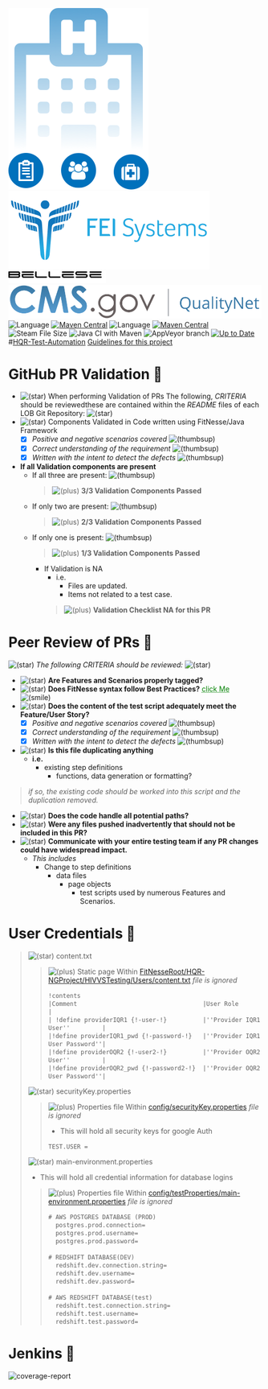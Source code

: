 ![HQR](src/test/resources/setup/hospital_icons.png)
![FEi](src/test/resources/setup/feisystems.png)
![bellese](src/test/resources/setup/bellese1.jpg?raw=true)
![cms.gov](src/test/resources/setup/QualityNet-logo.svg)
![Language](https://img.shields.io/badge/language-JavaScript%20ES9-orange.svg)
[![Maven Central](https://img.shields.io/maven-central/v/org.webjars.bowergithub.binhbbbb/shields-badge.svg?style=plastic?label=Maven%20Central)](https://search.maven.org/search?q=g:%22org.webjars.bowergithub.binhbbbb%22%20AND%20a:%22shields-badge%22)
![Language](https://img.shields.io/badge/language-Java%20jdk_15-orange.svg)
[![Maven Central](https://img.shields.io/maven-central/v/org.fitnesse/fitnesse.svg?label=Maven%20Central)](https://search.maven.org/search?q=g:%20org.fitnesse%22%20AND%20a:%20fitnesse%2)
![Steam File Size](https://img.shields.io/steam/size/20?label=fitNesse&logo=Fit%20lib&style=plastic)
![Java CI with Maven](https://github.com/sharifGab/MDX-Automation_Tests/actions/workflows/maven.yml/badge.svg?style=plastic)
![AppVeyor branch](https://img.shields.io/appveyor/build/sharifGab/MDX-Automation_Tests/master?style=plastic/badge.svg)
[![Up to Date](https://github.com/ikatyang/emoji-cheat-sheet/workflows/Up%20to%20Date/badge.svg)](https://github.com/ikatyang/emoji-cheat-sheet/actions?query=workflow%3A%22Up+to+Date%22)
#[HQR-Test-Automation](https://qnetgit.cms.gov/Bellese/HQR-Test-Automation)
[Guidelines for this project](src/resources/docs/CONTRIBUTING.pdf)
# GitHub PR Validation :triangular_flag_on_post:
- ![(star)](https://wiki.jenkins.io/s/en_GB/8100/5084f018d64a97dc638ca9a178856f851ea353ff/_/images/icons/emoticons/star_yellow.svg)
  When performing Validation of PRs The following, _CRITERIA_ should be reviewedthese are contained within the _README_ files of each LOB Git Repository:
  ![(star)](https://wiki.jenkins.io/s/en_GB/8100/5084f018d64a97dc638ca9a178856f851ea353ff/_/images/icons/emoticons/star_yellow.svg)
-  ![(star)](https://wiki.jenkins.io/s/en_GB/8100/5084f018d64a97dc638ca9a178856f851ea353ff/_/images/icons/emoticons/star_yellow.svg)
   Components Validated in Code written using FitNesse/Java Framework
    - [x] *Positive and negative scenarios covered*   ![(thumbsup)](https://wiki.jenkins.io/s/en_GB/8100/5084f018d64a97dc638ca9a178856f851ea353ff/_/images/icons/emoticons/thumbs_up.svg)
    - [x] *Correct understanding of the requirement* ![(thumbsup)](https://wiki.jenkins.io/s/en_GB/8100/5084f018d64a97dc638ca9a178856f851ea353ff/_/images/icons/emoticons/thumbs_up.svg)
    - [x] *Written with the intent to detect the defects* ![(thumbsup)](https://wiki.jenkins.io/s/en_GB/8100/5084f018d64a97dc638ca9a178856f851ea353ff/_/images/icons/emoticons/thumbs_up.svg)

- **If all Validation components are present**
    - If all three are present: ![(thumbsup)](https://wiki.jenkins.io/s/en_GB/8100/5084f018d64a97dc638ca9a178856f851ea353ff/_/images/icons/emoticons/thumbs_up.svg)
      >  ![(plus)](https://wiki.jenkins.io/s/en_GB/8100/5084f018d64a97dc638ca9a178856f851ea353ff/_/images/icons/emoticons/add.svg)  **3/3 Validation Components Passed**
    - If only two are present: ![(thumbsup)](https://wiki.jenkins.io/s/en_GB/8100/5084f018d64a97dc638ca9a178856f851ea353ff/_/images/icons/emoticons/thumbs_up.svg)
      >  ![(plus)](https://wiki.jenkins.io/s/en_GB/8100/5084f018d64a97dc638ca9a178856f851ea353ff/_/images/icons/emoticons/add.svg) **2/3 Validation Components Passed**
    - If only one is present: ![(thumbsup)](https://wiki.jenkins.io/s/en_GB/8100/5084f018d64a97dc638ca9a178856f851ea353ff/_/images/icons/emoticons/thumbs_up.svg)
      >  ![(plus)](https://wiki.jenkins.io/s/en_GB/8100/5084f018d64a97dc638ca9a178856f851ea353ff/_/images/icons/emoticons/add.svg) **1/3 Validation Components Passed**
        - If Validation is NA
            - i.e.
                - Files are updated.
                - Items not related to a test case.
          >  ![(plus)](https://wiki.jenkins.io/s/en_GB/8100/5084f018d64a97dc638ca9a178856f851ea353ff/_/images/icons/emoticons/add.svg) **Validation Checklist NA for this PR**
#  Peer Review of PRs :triangular_flag_on_post:
![(star)](https://wiki.jenkins.io/s/en_GB/8100/5084f018d64a97dc638ca9a178856f851ea353ff/_/images/icons/emoticons/star_yellow.svg)
*The following _CRITERIA_ should be reviewed:*
![(star)](https://wiki.jenkins.io/s/en_GB/8100/5084f018d64a97dc638ca9a178856f851ea353ff/_/images/icons/emoticons/star_yellow.svg)
-   ![(star)](https://wiki.jenkins.io/s/en_GB/8100/5084f018d64a97dc638ca9a178856f851ea353ff/_/images/icons/emoticons/star_yellow.svg)
    **Are Features and Scenarios properly tagged?**
-   ![(star)](https://wiki.jenkins.io/s/en_GB/8100/5084f018d64a97dc638ca9a178856f851ea353ff/_/images/icons/emoticons/star_yellow.svg)
    **Does FitNesse syntax follow Best Practices?**  <a href="https://qnetconfluence.cms.gov/pages/viewpage.action?spaceKey=ST&title=Best+Practices" style="color: Green; text-decoration: underline;text-decoration-style: dotted;">click Me</a> ![(smile)](https://wiki.jenkins.io/s/en_GB/8100/5084f018d64a97dc638ca9a178856f851ea353ff/_/images/icons/emoticons/smile.svg)
-   ![(star)](https://wiki.jenkins.io/s/en_GB/8100/5084f018d64a97dc638ca9a178856f851ea353ff/_/images/icons/emoticons/star_yellow.svg)
    **Does the content of the test script adequately meet the Feature/User Story?**
    - [x] *Positive and negative scenarios covered*   ![(thumbsup)](https://wiki.jenkins.io/s/en_GB/8100/5084f018d64a97dc638ca9a178856f851ea353ff/_/images/icons/emoticons/thumbs_up.svg)
    - [x] *Correct understanding of the requirement* ![(thumbsup)](https://wiki.jenkins.io/s/en_GB/8100/5084f018d64a97dc638ca9a178856f851ea353ff/_/images/icons/emoticons/thumbs_up.svg)
    - [x] *Written with the intent to detect the defects* ![(thumbsup)](https://wiki.jenkins.io/s/en_GB/8100/5084f018d64a97dc638ca9a178856f851ea353ff/_/images/icons/emoticons/thumbs_up.svg)
-   ![(star)](https://wiki.jenkins.io/s/en_GB/8100/5084f018d64a97dc638ca9a178856f851ea353ff/_/images/icons/emoticons/star_yellow.svg)
    **Is this file duplicating anything**
    - **i.e.**
        - existing step definitions
            - functions, data generation or formatting?
> *if so, the existing code should be worked into this script and the duplication removed.*
-   ![(star)](https://wiki.jenkins.io/s/en_GB/8100/5084f018d64a97dc638ca9a178856f851ea353ff/_/images/icons/emoticons/star_yellow.svg)
    **Does the code handle all potential paths?**
-   ![(star)](https://wiki.jenkins.io/s/en_GB/8100/5084f018d64a97dc638ca9a178856f851ea353ff/_/images/icons/emoticons/star_yellow.svg)
    **Were any files pushed inadvertently that should not be included in this PR?**
-   ![(star)](https://wiki.jenkins.io/s/en_GB/8100/5084f018d64a97dc638ca9a178856f851ea353ff/_/images/icons/emoticons/star_yellow.svg)
    **Communicate with your entire testing team if any PR changes could have widespread impact.**
    - *This includes*
        - Change to step definitions
            - data files
                - page objects
                    - test scripts used by numerous Features and Scenarios.
# User Credentials :triangular_flag_on_post:
>  ![(star)](https://wiki.jenkins.io/s/en_GB/8100/5084f018d64a97dc638ca9a178856f851ea353ff/_/images/icons/emoticons/star_yellow.svg) content.txt
>
>>![(plus)](https://wiki.jenkins.io/s/en_GB/8100/5084f018d64a97dc638ca9a178856f851ea353ff/_/images/icons/emoticons/add.svg) Static page Within [FitNesseRoot/HQR-NGProject/HIVVSTesting/Users/content.txt](FitNesseRoot/HQR-NGProject/HIVVSTesting/Users/content.txt) *file is ignored*
> >
> >  ```fitnesse
> >  !contents
> >  |Comment                                   |User Role                      |
> >  | !define providerIQR1 {!-user-!}          |''Provider IQR1 User''         |
> >  |!define providerIQR1_pwd {!-password-!}   |''Provider IQR1 User Password''|
> >  |!define providerOQR2 {!-user2-!}          |''Provider OQR2 User''         |
> >  |!define providerOQR2_pwd {!-password2-!}  |''Provider OQR2 User Password''|
>
>  ![(star)](https://wiki.jenkins.io/s/en_GB/8100/5084f018d64a97dc638ca9a178856f851ea353ff/_/images/icons/emoticons/star_yellow.svg) securityKey.properties
>>![(plus)](https://wiki.jenkins.io/s/en_GB/8100/5084f018d64a97dc638ca9a178856f851ea353ff/_/images/icons/emoticons/add.svg) Properties file Within [config/securityKey.properties](config/securityKey.properties) *file is ignored*
> > - This will hold all security keys for google Auth
>>```properties
>> TEST.USER = 
>
> ![(star)](https://wiki.jenkins.io/s/en_GB/8100/5084f018d64a97dc638ca9a178856f851ea353ff/_/images/icons/emoticons/star_yellow.svg) main-environment.properties
> - This will hold all credential information for database logins
> >![(plus)](https://wiki.jenkins.io/s/en_GB/8100/5084f018d64a97dc638ca9a178856f851ea353ff/_/images/icons/emoticons/add.svg)  Properties file Within [config/testProperties/main-environment.properties](config/testProperties/main-environment.properties) *file is ignored*
>> ```properties 
>> # AWS POSTGRES DATABASE (PROD)
>>   postgres.prod.connection=
>>   postgres.prod.username=
>>   postgres.prod.password=
>> 
>> # REDSHIFT DATABASE(DEV) 
>>   redshift.dev.connection.string=
>>   redshift.dev.username=
>>   redshift.dev.password=
>> 
>> # AWS REDSHIFT DATABASE(test)
>>   redshift.test.connection.string=
>>   redshift.test.username=
>>   redshift.test.password=
>
# Jenkins :triangular_flag_on_post:
![[coverage-report](https://testrail.hcqis.org/reports/HQR/custom_reports/hst_test_orchestration_coverage-report-10396/index.html)](FitNesseRoot/files/images/Coverage.JPG)